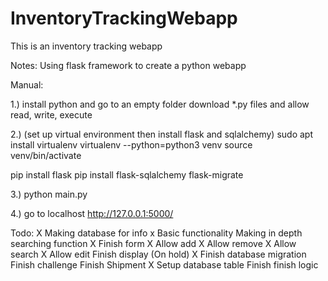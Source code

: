 # InventoryTrackingWebapp
This is an inventory tracking webapp

Notes:
Using flask framework to create a python webapp

Manual:

1.)
install python and go to an empty folder
download *.py files and allow read, write, execute

2.) (set up virtual environment then install flask and sqlalchemy)
sudo apt install virtualenv
virtualenv --python=python3 venv
source venv/bin/activate

pip install flask
pip install flask-sqlalchemy flask-migrate

3.)
python main.py

4.)
go to localhost http://127.0.0.1:5000/

Todo:
X   Making database for info
x   Basic functionality
    Making in depth searching function
X   Finish form
X       Allow add
X       Allow remove
X       Allow search
X       Allow edit
    Finish display (On hold)
X   Finish database migration
    Finish challenge
        Finish Shipment
X       Setup database table
        Finish finish logic